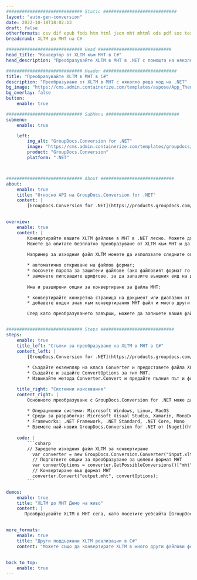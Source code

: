 ```yaml
---
############################# Static ############################
layout: "auto-gen-conversion"
date: 2022-10-18T18:02:13
draft: false
otherformats: csv dif epub fods htm html json mht mhtml ods pdf sxc tex tsv xlam xls xlsb xlsm xlsx xlt xltm xltx xml xps
breadcrumb: XLTM до MHT на C#

############################# Head ############################
head_title: "Конвертор от XLTM към MHT в C#"
head_description: "Преобразувайте XLTM в MHT в .NET с помощта на няколко реда код. Използвайте API за конвертиране на документи на GroupDocs, за да конвертирате над 160 файлови формата."

############################# Header ############################
title: "Преобразувайте XLTM в MHT в C#"
description: "Преобразуване от XLTM в MHT с няколко реда код на .NET"
bg_image: "https://cms.admin.containerize.com/templates/aspose/App_Themes/V3/images/bg/header1.png"
bg_overlay: false
button:
    enable: true

############################# SubMenu ############################
submenu:
    enable: true

    left:
        img_alt: "GroupDocs.Conversion for .NET"
        image: "https://cms.admin.containerize.com/templates/groupdocs/images/product-logos/90x90-noborder/groupdocs-conversion-net.png"
        product: "GroupDocs.Conversion"
        platform: ".NET"



############################# About ############################
about:
    enable: true
    title: "Относно API на GroupDocs.Conversion for .NET"
    content: |
        [GroupDocs.Conversion for .NET](https://products.groupdocs.com/conversion/net/) може да се използва за конвертиране на Microsoft Word, Excel, PowerPoint, PDF, Visio и други формати. GroupDocs.Conversion е самостоятелен API, който е подходящ за бек-енд и вътрешни системи, където се изисква висока производителност. Не зависи от никакъв софтуер като Microsoft или Open Office.
    

overview:
    enable: true
    content: |
        Конвертирайте вашите XLTM файлове в MHT в .NET лесно. Можете да използвате само няколко кодови реда C# във всяка платформа по ваш избор като - Windows, Linux, macOS.
        Можете да опитате безплатно преобразуване от XLTM към MHT и да оцените качеството на резултатите от преобразуването. Наред с простите сценарии за преобразуване на файлове можете да опитате по-разширени опции за зареждане на изходен файл XLTM и за запазване на изходния резултат MHT. 
        
        Например за изходния файл XLTM можете да използвате следните опции за зареждане:

        * автоматично откриване на файлов формат;
        * посочете парола за защитени файлове (ако файловият формат го поддържа);
        * заменете липсващите шрифтове, за да запазите външния вид на документа.
        
        Има и разширени опции за конвертиране за файла MHT:

        * конвертирайте конкретна страница на документ или диапазон от страници;
        * добавете воден знак към конвертирания MHT файл и много други.

        След като преобразуването завърши, можете да запишете вашия файл MHT в локалния файлов път или във всяко хранилище на трета страна като FTP, Amazon S3, Google Drive, Dropbox и т.н. Моля, обърнете внимание - за да конвертирате XLTM в {{ TO}} няма нужда от инсталиран допълнителен софтуер - като MS Office, Open Office, Adobe Acrobat Reader и др.


############################# Steps ############################
steps:
    enable: true
    title_left: "Стъпки за преобразуване на XLTM в MHT в C#"
    content_left: |
        [GroupDocs.Conversion for .NET](https://products.groupdocs.com/conversion/net/) улеснява разработчиците да конвертират файл XLTM в MHT с няколко реда код.
        
        * Създайте екземпляр на класа Converter и предоставете файла XLTM с пълния път
        * Създайте и задайте ConvertOptions за тип MHT.
        * Извикайте метода Converter.Convert и предайте пълния път и формат (MHT) като параметър

    title_right: "Системни изисквания"
    content_right: |
        Основното преобразуване с GroupDocs.Conversion for .NET може да се извърши само с няколко прости стъпки. Нашите API се поддържат на всички основни платформи и операционни системи. Преди да изпълните кода по-долу, уверете се, че имате следните предпоставки, инсталирани на вашата система.

        * Операционни системи: Microsoft Windows, Linux, MacOS
        * Среди за разработка: Microsoft Visual Studio, Xamarin, MonoDevelop
        * Frameworks: .NET Framework, .NET Standard, .NET Core, Mono
        * Вземете най-новия GroupDocs.Conversion for .NET от [Nuget](https://www.nuget.org/packages/groupdocs.conversion)
         
    code: |
        ```csharp    
        // Заредете изходния файл XLTM за конвертиране
          var converter = new GroupDocs.Conversion.Converter("input.xltm");
          // Подгответе опции за преобразуване за целеви формат MHT
          var convertOptions = converter.GetPossibleConversions()["mht"].ConvertOptions;
          // Конвертиране във формат MHT
          converter.Convert("output.mht", convertOptions);
        ```

demos:
    enable: true
    title: "XLTM до MHT Демо на живо"
    content: |
       Преобразувайте XLTM в MHT сега, като посетите уебсайта [GroupDocs.Conversion App](https://products.groupdocs.app/conversion/family). Онлайн демонстрацията има следните предимства
          

more_formats:
    enable: true
    title: "Други поддържани XLTM реализации в C#"
    content: "Можете също да конвертирате XLTM в много други файлови формати. Моля, вижте списъка по-долу."
       
       
back_to_top:
    enable: true
---
```

